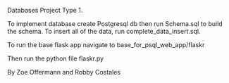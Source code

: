 
Databases Project Type 1.

To implement database create Postgresql db then run Schema.sql to build the schema. To insert all of the data, run complete_data_insert.sql.

To run the base flask app navigate to base_for_psql_web_app/flaskr  

Then run the python file flaskr.py


By Zoe Offermann and Robby Costales
